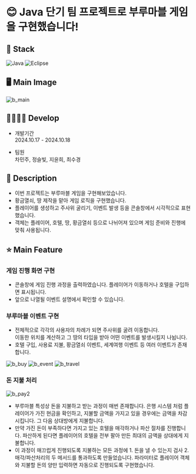 # 😊 Java 단기 팀 프로젝트로 부루마블 게임을 구현했습니다! 
## 🔧 Stack
![Java](https://img.shields.io/badge/java-%23ED8B00.svg?style=for-the-badge&logo=openjdk&logoColor=white)
![Eclipse](https://img.shields.io/badge/Eclipse-FE7A16.svg?style=for-the-badge&logo=Eclipse&logoColor=white)

## 🖥️ Main Image
![b_main](https://github.com/user-attachments/assets/6d5620c5-ecea-42e6-8f0d-bafe1843f598)

## 👨‍👩‍👧‍👦 Develop
- 개발기간<br>
2024.10.17 - 2024.10.18

- 팀원<br>
차민주, 정슬빛, 지윤희, 최수경

## 📖 Description  
- 이번 프로젝트는 부루마블 게임을 구현해보았습니다.
- 황금열쇠, 땅 제작을 맡아 게임 로직을 구현했습니다. 
- 플레이어를 생성하고 주사위 굴리기, 이벤트 발생 등을 콘솔창에서 시각적으로 표현했습니다.
- 객체는 플레이어, 호텔, 땅, 황금열쇠 등으로 나뉘어져 있으며 게임 준비와 진행에 맞춰 사용됩니다.

## ⭐ Main Feature
### 게임 진행 화면 구현
- 콘솔창에 게임 진행 과정을 출력하였습니다. 플레이어가 이동하거나 호텔을 구입하면 표시됩니다.
- 앞으로 나열될 이벤트 설명에서 확인할 수 있습니다. 

### 부루마블 이벤트 구현
- 전체적으로 각각의 사용자의 차례가 되면 주사위를 굴려 이동합니다. <br>이동한 위치를 계산하고 그 땅의 타입을 받아 어떤 이벤트를 발생시킬지 나뉩니다. 
- 호텔 구입, 사용료 지불, 황금열쇠 이벤트, 세계여행 이벤트 등 여러 이벤트가 존재합니다.

![b_buy](https://github.com/user-attachments/assets/11719582-ab47-4e3e-97c8-7e05009eae88)
![b_event](https://github.com/user-attachments/assets/80a00a5f-2efa-4ab5-a100-f89ca08d80b7)
![b_travel](https://github.com/user-attachments/assets/cf854deb-7b7b-40f9-bfcf-873784a906f9)

### 돈 지불 처리
![b_pay2](https://github.com/user-attachments/assets/12fc8c6a-f80d-4045-bc37-8540ea5e6330)
- 부루마블 특성상 돈을 지불하고 받는 과정이 매번 존재합니다. 은행 시스템 처럼 플레이어가 가진 현금을 확인하고, 지불할 금액을 가지고 있을 경우에는 금액을 차감시킵니다. 그 다음 상대방에게 지불합니다.
- 만약 가진 돈이 부족하다면 가지고 있는 호텔을 매각하거나 파산 절차를 진행합니다. 파산하게 된다면 플레이어의 호텔을 전부 팔아 만든 최대의 금액을 상대에게 지불합니다. 
- 이 과정이 매끄럽게 진행되도록 지불하는 모든 과정에 1. 돈을 낼 수 있는지 검사 2. 매각/파산처리의 두 메서드를 통과하도록 만들었습니다. 파라미터로 플레이어 객체와 지불할 돈의 양만 입력하면 자동으로 진행되도록 구현했습니다. 

